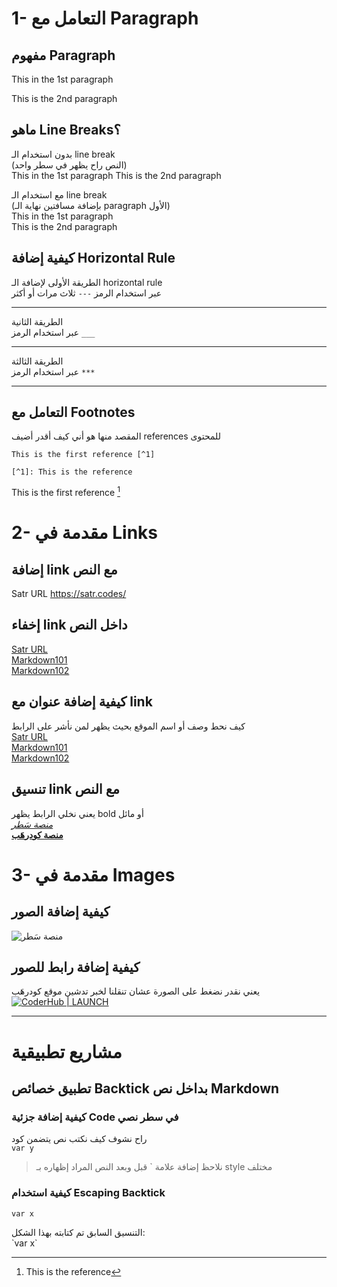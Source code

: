 # 1- التعامل مع Paragraph
## مفهوم Paragraph
This in the 1st paragraph

This is the 2nd paragraph

## ماهو Line Breaks؟

بدون استخدام الـ line break  
(النص راح يظهر في سطر واحد)  
This in the 1st paragraph
This is the 2nd paragraph

مع استخدام الـ line break  
(بإضافة مسافتين نهاية الـ paragraph الأول)  
This in the 1st paragraph  
This is the 2nd paragraph

## كيفية إضافة Horizontal Rule
الطريقة الأولى لإضافة الـ horizontal rule  
عبر استخدام الرمز `---` ثلاث مرات أو أكثر

---

الطريقة الثانية  
عبر استخدام الرمز `___`

___

الطريقة الثالثة   
عبر استخدام الرمز `***`

***
## التعامل مع Footnotes
المقصد منها هو أني كيف أقدر أضيف references للمحتوى
```
This is the first reference [^1]

[^1]: This is the reference
```
This is the first reference [^1]

[^1]: This is the reference

# 2- مقدمة في Links
## إضافة link مع النص
Satr URL https://satr.codes/
## إخفاء link داخل النص
[Satr URL](https://satr.codes/)  
[Markdown101](https://satr.codes/courses/mearAaYiwE/view)  
[Markdown102](https://satr.codes/courses/yFGAUKQkYM/view)
## كيفية إضافة عنوان مع link
كيف نحط وصف أو اسم الموقع بحيث يظهر لمن نأشر على الرابط  
[Satr URL](https://satr.codes/ "منصة سَطر")  
[Markdown101](https://satr.codes/courses/mearAaYiwE/view "المستوى الأول للماركداون")  
[Markdown102](https://satr.codes/courses/yFGAUKQkYM/view "المستوى الثاني للماركداون")
## تنسيق link مع النص
يعني نخلي الرابط يظهر bold أو مائل  
*[منصة سَطر](https://satr.codes/)*  
**[منصة كودرهَب](https://coderhub.sa/)**  

# 3- مقدمة في Images
## كيفية إضافة الصور
![منصة سَطر](https://satr.codes/assets/images/logo.svg)
## كيفية إضافة رابط للصور
يعني نقدر نضغط على الصورة عشان تنقلنا لخبر تدشين موقع كودرهَب  
[![CoderHub | LAUNCH](https://pbs.twimg.com/media/E9u4-QeXsAQaYWL?format=jpg)](https://twitter.com/SAFCSP/status/1430940716121870337)

***

# مشاريع تطبيقية  
## تطبيق خصائص Backtick بداخل نص Markdown
### كيفية إضافة جزئية Code في سطر نصي
راح نشوف كيف نكتب نص يتضمن كود  
`var y`
> نلاحظ إضافة علامة ` قبل وبعد النص المراد إظهاره بـ style مختلف
> 
### كيفية استخدام Escaping Backtick
`var x`

التنسيق السابق تم كتابته بهذا الشكل:  
\`var x`
